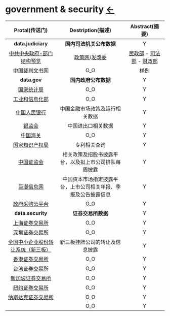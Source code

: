 # government & security  [←](index.md)

| Protal(传送门) | Destription(描述) | Abstract(摘要) |
|:---:|:---:|:---:|
| __data.judiciary__ | __国内司法机关公布数据__ | Y |
| [中共中央政府-部门结构预览](http://www.gov.cn/fuwu/bm/index.htm) | [政策网](http://www.chinapolicy.net/)/[发改委](https://www.ndrc.gov.cn/) | [民政部](http://www.mca.gov.cn/) - [司法部](http://www.moj.gov.cn/) - [财政部](http://www.mof.gov.cn) |
| [中国裁判文书网](https://wenshu.court.gov.cn/) | O_O | [样例](https://wenshu.court.gov.cn/website/wenshu/181107ANFZ0BXSK4/index.html?docId=6b49ee86570149499acead5a000b640f) |
| __data.gov__ | __国内政府公布数据__ | Y |
| [国家统计局](http://www.stats.gov.cn/) | O_O | Y |
| [工业和信息化部](http://www.miit.gov.cn) | O_O | Y |
| [中国人民银行](http://www.pbc.gov.cn) | 中国金融市场政策及运行相关数据 | Y |
| [银监会](http://www.cbirc.gov.cn) | 中国进出口相关数据 | Y |
| [中国海关](http://www.customs.gov.cn) | O_O | Y |
| [国家知识产权局](https://www.cnipa.gov.cn/) | 专利相关查询 | Y |
| [中国证监会](http://www.csrc.gov.cn) | 相关政策及招股书披露平台，以及拟上市公司排队每周披露 | Y |
| [巨潮信息网](http://www.cninfo.com.cn) | 中国资本市场指定披露平台，上市公司相关年报、季报及公告披露信息 | Y |
| [政府采购云平台](https://www.zcygov.cn/) | O_O | Y |
| __data.security__ | __证券交易所数据__ | Y |
| [上海证券交易所](http://www.sse.com.cn) | O_O | Y |
| [深圳证券交易所](http://www.szse.cn) | O_O | Y |
| [全国中小企业股份转让系统（新三板）](http://www.neeq.com.cn/) | 新三板挂牌公司的转让及信息披露 | Y |
| [香港证券交易所](http://www.hkexnews.hk/index_c.htm) | O_O | Y |
| [台湾证券交易所](http://www.tse.com.tw/ch/index.php) | O_O | Y |
| [新加坡证券交易所](http://www.sgx.com/) | O_O | Y |
| [纽约证券交易所](http://www.nyse.com) | O_O | Y |
| [纳斯达克证券交易所](http://www.nasdaq.com) | O_O | Y |
| []() | O_O | Y |
